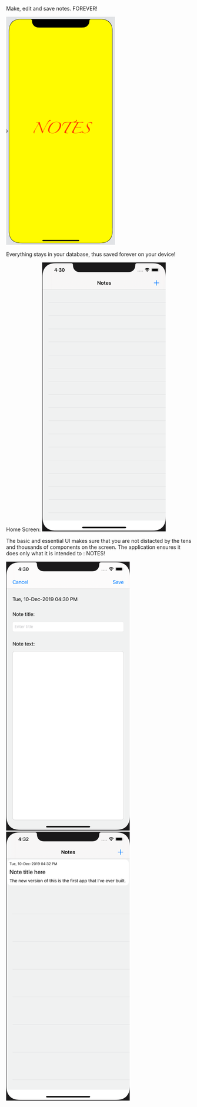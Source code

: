 Make, edit and save notes. FOREVER!

![image](https://github.com/ghinminesuyog/Notes/blob/master/Screenshot%202019-12-10%20at%2016.33.46.png)

	
Everything stays in your database, thus saved forever on your device!

Home Screen:
![image](https://github.com/ghinminesuyog/Notes/blob/master/Screenshot%202019-12-10%20at%2016.30.42.png)

The basic and essential UI makes sure that you are not distacted by the tens and thousands of components on the screen. The application ensures it does only what it is intended to : NOTES!

![image](https://github.com/ghinminesuyog/Notes/blob/master/Screenshot%202019-12-10%20at%2016.30.51.png)
![image](https://github.com/ghinminesuyog/Notes/blob/master/Screenshot%202019-12-10%20at%2016.32.23.png)
